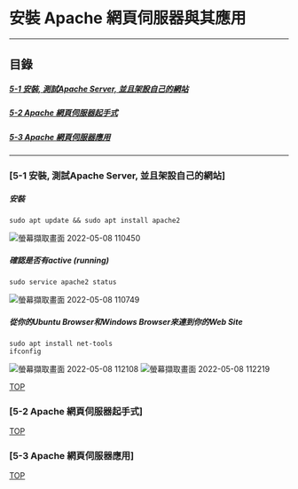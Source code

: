 # 安裝 Apache 網頁伺服器與其應用

<a name="000"/>

---
## 目錄
##### [5-1 安裝, 測試Apache Server, 並且架設自己的網站](#001)
##### [5-2 Apache 網頁伺服器起手式](#002)
##### [5-3 Apache 網頁伺服器應用](#003)
---

<a name="001"/>

### [5-1 安裝, 測試Apache Server, 並且架設自己的網站]
##### 安裝
````
sudo apt update && sudo apt install apache2
````
![螢幕擷取畫面 2022-05-08 110450](https://user-images.githubusercontent.com/89327055/167280358-adabf61f-bcdb-4a9d-be35-b4f18f1e3394.png)

##### 確認是否有active (running)
````
sudo service apache2 status
````
![螢幕擷取畫面 2022-05-08 110749](https://user-images.githubusercontent.com/89327055/167280359-147b9122-6d23-44e0-840d-6d77e4c4192c.png)

##### 從你的Ubuntu Browser和Windows Browser來連到你的Web Site
````
sudo apt install net-tools
ifconfig
````
![螢幕擷取畫面 2022-05-08 112108](https://user-images.githubusercontent.com/89327055/167280360-936b6bd8-b541-46d1-9f65-7f3c9a233e53.png)
![螢幕擷取畫面 2022-05-08 112219](https://user-images.githubusercontent.com/89327055/167280366-27288529-06b7-4e8c-adda-5ecddbffd5cb.png)



[TOP](#000)

<a name="002"/>

### [5-2 Apache 網頁伺服器起手式]



[TOP](#000)


<a name="003"/>

### [5-3 Apache 網頁伺服器應用]



[TOP](#000)
